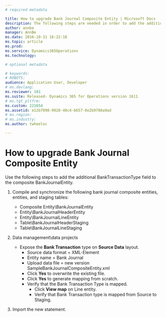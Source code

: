 ```yaml
---
# required metadata

title: How to upgrade Bank Journal Composite Entity | Microsoft Docs
description: The following steps are needed in order to add the additional BankTransactionType field to the composite BankJournalEntity.
author: annbe
manager: AnnBe
ms.date: 2016-10-31 16:22:18
ms.topic: article
ms.prod: 
ms.service: Dynamics365Operations
ms.technology: 

# optional metadata

# keywords: 
# ROBOTS: 
audience: Application User, Developer
# ms.devlang: 
ms.reviewer: 101
ms.suite: Released- Dynamics 365 for Operations version 1611
# ms.tgt_pltfrm: 
ms.custom: 221654
ms.assetid: e12b7098-9928-40c4-b657-8e2b9788a9ad
# ms.region: 
# ms.industry: 
ms.author: twheeloc

---
```


# How to upgrade Bank Journal Composite Entity

Use the following steps to add the additional BankTransactionType field to the composite BankJournalEntity.

1.  Compile and synchronize the following bank journal composite entities, entities, and staging tables:
    -   Composite Entity\\BankJournalEntity
    -   Entity\\BankJournalHeaderEntity
    -   Entity\\BankJournalLineEntity
    -   Table\\BankJournalHeaderStaging
    -   Table\\BankJournalLineStaging

2.  Data management\\data projects
    -   Expose the **Bank Transaction** type on **Source Data** layout.
        -   Source data format = XML-Element
        -   Entity name = Bank Journal
        -   Upload data file = new version SampleBankJournalCompositeEntity.xml
        -   Click **Yes** to overwrite the existing file.
        -   Click **Yes** to generate mapping from scratch.
        -   Verify that the Bank Transaction Type is mapped.
            -   Click **View map** on Line entity.
            -   Verify that Bank Transaction type is mapped from Source to Staging.

3.  Import the new statement.


